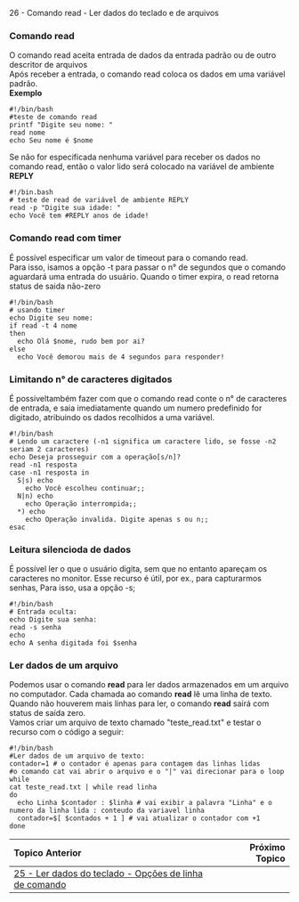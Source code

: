 26 - Comando read - Ler dados do teclado e de arquivos

### Comando read

O comando read aceita entrada de dados da entrada padrão ou de outro descritor de arquivos   
Após receber a entrada, o comando read coloca os dados em uma variável padrão.  
**Exemplo**
```
#!/bin/bash
#teste de comando read
printf "Digite seu nome: "
read nome
echo Seu nome é $nome
```

Se não for especificada nenhuma variável para receber os dados no comando read, então o valor lido será colocado na variável de ambiente **REPLY**
```
#!/bin.bash
# teste de read de variável de ambiente REPLY
read -p "Digite sua idade: "
echo Você tem #REPLY anos de idade!
```

### Comando read com timer

É possível especificar um valor de timeout para o comando read.  
Para isso, isamos a opção -t para passar o n° de segundos que o comando aguardará uma entrada do usuário. Quando o timer expira, o read retorna status de saida não-zero   
```
#!/bin/bash
# usando timer
echo Digite seu nome: 
if read -t 4 nome
then
  echo Olá $nome, rudo bem por ai?
else
  echo Você demorou mais de 4 segundos para responder!
```
### Limitando n° de caracteres digitados

É possiveltambém fazer com que o comando read conte o n° de caracteres de entrada, e saia imediatamente quando um numero predefinido for digitado, atribuindo os dados recolhidos a uma variável.   
```
#!/bin/bash
# Lendo um caractere (-n1 significa um caractere lido, se fosse -n2 seriam 2 caracteres)
echo Deseja prosseguir com a operação[s/n]?
read -n1 resposta
case -n1 resposta in
  S|s) echo
    echo Você escolheu continuar;;
  N|n) echo
    echo Operação interrompida;;
  *) echo
    echo Operação invalida. Digite apenas s ou n;;
esac
```
### Leitura silencioda de dados
É possível ler o que o usuário digita, sem que no entanto apareçam os caracteres no monitor. Esse recurso é útil, por ex., para capturarmos senhas, Para isso, usa a opção -s;
```
#!/bin/bash
# Entrada oculta:
echo Digite sua senha:
read -s senha
echo
echo A senha digitada foi $senha
```
### Ler dados de um arquivo
Podemos usar o comando **read** para ler dados armazenados em um arquivo no computador. Cada chamada ao comando **read** lê uma linha de texto. Quando não houverem mais linhas para ler, o comando **read** sairá com status de saída zero.  
Vamos criar um arquivo de texto chamado "teste_read.txt" e testar o recurso com o código a seguir:
```
#!/bin/bash
#Ler dados de um arquivo de texto:
contador=1 # o contador é apenas para contagem das linhas lidas
#o comando cat vai abrir o arquivo e o "|" vai direcionar para o loop while
cat teste_read.txt | while read linha
do
  echo Linha $contador : $linha # vai exibir a palavra "Linha" e o numero da linha lida : conteudo da variavel linha
  contador=$[ $contados + 1 ] # vai atualizar o contador com +1
done
```


|Topico Anterior|Próximo Topico|
|:---|---:|
|[25 - Ler dados do teclado - Opções de linha de comando](LerDadosOpDeLinComando.md)||